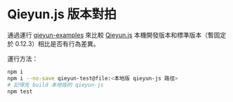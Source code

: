 # Qieyun.js 版本對拍

通過運行 [qieyun-examples](https://github.com/nk2028/qieyun-examples/) 來比較 [Qieyun.js](https://github.com/nk2028/qieyun-js) 本機開發版本和標準版本（暫固定於 0.12.3）相比是否有行為差異。

運行方法：

```sh
npm i
npm i --no-save qieyun-test@file:<本地版 qieyun-js 路徑>
# 記得先 build 本地版的 qieyun-js
npm test
```
